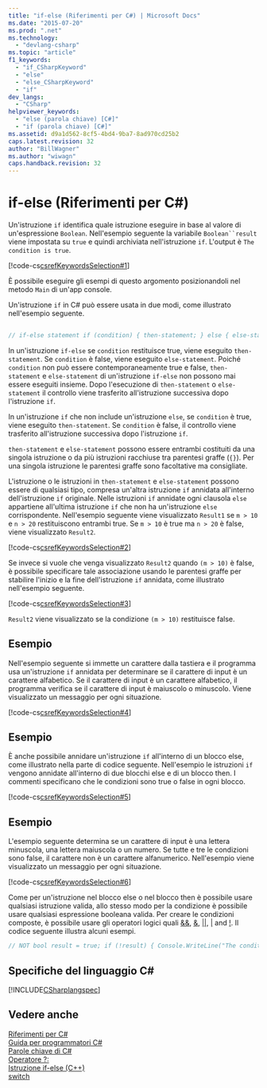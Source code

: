 ```yaml
---
title: "if-else (Riferimenti per C#) | Microsoft Docs"
ms.date: "2015-07-20"
ms.prod: ".net"
ms.technology: 
  - "devlang-csharp"
ms.topic: "article"
f1_keywords: 
  - "if_CSharpKeyword"
  - "else"
  - "else_CSharpKeyword"
  - "if"
dev_langs: 
  - "CSharp"
helpviewer_keywords: 
  - "else (parola chiave) [C#]"
  - "if (parola chiave) [C#]"
ms.assetid: d9a1d562-8cf5-4bd4-9ba7-8ad970cd25b2
caps.latest.revision: 32
author: "BillWagner"
ms.author: "wiwagn"
caps.handback.revision: 32
---
```

# if-else (Riferimenti per C#)
Un'istruzione `if` identifica quale istruzione eseguire in base al valore di un'espressione `Boolean`. Nell'esempio seguente la variabile `Boolean``result` viene impostata su `true` e quindi archiviata nell'istruzione `if`. L'output è `The condition is true`.  
  
 [!code-cs[csrefKeywordsSelection#1](../../../csharp/language-reference/keywords/codesnippet/csharp/if-else_1.cs)]  
  
 È possibile eseguire gli esempi di questo argomento posizionandoli nel metodo `Main` di un'app console.  
  
 Un'istruzione `if` in C\# può essere usata in due modi, come illustrato nell'esempio seguente.  
  
```c#  
  
// if-else statement if (condition) { then-statement; } else { else-statement; } // Next statement in the program. // if statement without an else if (condition) { then-statement; } // Next statement in the program.  
```  
  
 In un'istruzione `if-else` se `condition` restituisce true, viene eseguito `then-statement`. Se `condition` è false, viene eseguito `else-statement`. Poiché `condition` non può essere contemporaneamente true e false, `then-statement` e `else-statement` di un'istruzione `if-else` non possono mai essere eseguiti insieme. Dopo l'esecuzione di `then-statement` o `else-statement` il controllo viene trasferito all'istruzione successiva dopo l'istruzione `if`.  
  
 In un'istruzione `if` che non include un'istruzione `else`, se `condition` è true, viene eseguito `then-statement`. Se `condition` è false, il controllo viene trasferito all'istruzione successiva dopo l'istruzione `if`.  
  
 `then-statement` e `else-statement` possono essere entrambi costituiti da una singola istruzione o da più istruzioni racchiuse tra parentesi graffe \(`{}`\). Per una singola istruzione le parentesi graffe sono facoltative ma consigliate.  
  
 L'istruzione o le istruzioni in `then-statement` e `else-statement` possono essere di qualsiasi tipo, compresa un'altra istruzione `if` annidata all'interno dell'istruzione `if` originale. Nelle istruzioni `if` annidate ogni clausola `else` appartiene all'ultima istruzione `if` che non ha un'istruzione `else` corrispondente. Nell'esempio seguente viene visualizzato `Result1` se `m > 10` e `n > 20` restituiscono entrambi true. Se `m > 10` è true ma `n > 20` è false, viene visualizzato `Result2`.  
  
 [!code-cs[csrefKeywordsSelection#2](../../../csharp/language-reference/keywords/codesnippet/csharp/if-else_2.cs)]  
  
 Se invece si vuole che venga visualizzato `Result2` quando `(m > 10)` è false, è possibile specificare tale associazione usando le parentesi graffe per stabilire l'inizio e la fine dell'istruzione `if` annidata, come illustrato nell'esempio seguente.  
  
 [!code-cs[csrefKeywordsSelection#3](../../../csharp/language-reference/keywords/codesnippet/csharp/if-else_3.cs)]  
  
 `Result2` viene visualizzato se la condizione `(m > 10)` restituisce false.  
  
## Esempio  
 Nell'esempio seguente si immette un carattere dalla tastiera e il programma usa un'istruzione `if` annidata per determinare se il carattere di input è un carattere alfabetico. Se il carattere di input è un carattere alfabetico, il programma verifica se il carattere di input è maiuscolo o minuscolo. Viene visualizzato un messaggio per ogni situazione.  
  
 [!code-cs[csrefKeywordsSelection#4](../../../csharp/language-reference/keywords/codesnippet/csharp/if-else_4.cs)]  
  
## Esempio  
 È anche possibile annidare un'istruzione `if` all'interno di un blocco else, come illustrato nella parte di codice seguente. Nell'esempio le istruzioni `if` vengono annidate all'interno di due blocchi else e di un blocco then. I commenti specificano che le condizioni sono true o false in ogni blocco.  
  
 [!code-cs[csrefKeywordsSelection#5](../../../csharp/language-reference/keywords/codesnippet/csharp/if-else_5.cs)]  
  
## Esempio  
 L'esempio seguente determina se un carattere di input è una lettera minuscola, una lettera maiuscola o un numero. Se tutte e tre le condizioni sono false, il carattere non è un carattere alfanumerico. Nell'esempio viene visualizzato un messaggio per ogni situazione.  
  
 [!code-cs[csrefKeywordsSelection#6](../../../csharp/language-reference/keywords/codesnippet/csharp/if-else_6.cs)]  
  
 Come per un'istruzione nel blocco else o nel blocco then è possibile usare qualsiasi istruzione valida, allo stesso modo per la condizione è possibile usare qualsiasi espressione booleana valida. Per creare le condizioni composte, è possibile usare gli operatori logici quali [&&](../../../csharp/language-reference/operators/conditional-and-operator.md), [&](../../../csharp/language-reference/operators/and-operator.md), [&#124;&#124;](../../../csharp/language-reference/operators/conditional-or-operator.md), [&#124;](../../../csharp/language-reference/operators/or-operator.md) and [\!](../../../csharp/language-reference/operators/logical-negation-operator.md). Il codice seguente illustra alcuni esempi.  
  
```c#  
// NOT bool result = true; if (!result) { Console.WriteLine("The condition is true (result is false)."); } else { Console.WriteLine("The condition is false (result is true)."); } // Short-circuit AND int m = 9; int n = 7; int p = 5; if (m >= n && m >= p) { Console.WriteLine("Nothing is larger than m."); } // AND and NOT if (m >= n && !(p > m)) { Console.WriteLine("Nothing is larger than m."); } // Short-circuit OR if (m > n || m > p) { Console.WriteLine("m isn't the smallest."); } // NOT and OR m = 4; if (!(m >= n || m >= p)) { Console.WriteLine("Now m is the smallest."); } // Output: // The condition is false (result is true). // Nothing is larger than m. // Nothing is larger than m. // m isn't the smallest. // Now m is the smallest.  
```  
  
## Specifiche del linguaggio C\#  
 [!INCLUDE[CSharplangspec](../../../csharp/language-reference/keywords/includes/csharplangspec-md.md)]  
  
## Vedere anche  
 [Riferimenti per C\#](../../../csharp/language-reference/index.md)   
 [Guida per programmatori C\#](../../../csharp/programming-guide/index.md)   
 [Parole chiave di C\#](../../../csharp/language-reference/keywords/index.md)   
 [Operatore ?:](../../../csharp/language-reference/operators/conditional-operator.md)   
 [Istruzione if\-else \(C\+\+\)](/visual-cpp/cpp/if-else-statement-cpp)   
 [switch](../../../csharp/language-reference/keywords/switch.md)